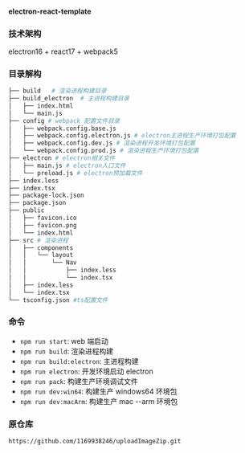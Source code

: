 #### electron-react-template
### 技术架构

electron16 + react17 + webpack5

### 目录解构

```bash
├── build   # 渲染进程构建目录
├── build_electron  # 主进程构建目录
│   ├── index.html
│   └── main.js
├── config # webpack 配置文件目录
│   ├── webpack.config.base.js
│   ├── webpack.config.electron.js # electron主进程生产环境打包配置
│   ├── webpack.config.dev.js # 渲染进程开发环境打包配置
│   └── webpack.config.prod.js # 渲染进程生产环境打包配置
├── electron # electron相关文件
│   ├── main.js # electron入口文件
│   └── preload.js # electron预加载文件
├── index.less
├── index.tsx
├── package-lock.json
├── package.json
├── public
│   ├── favicon.ico
│   ├── favicon.png
│   └── index.html
├── src # 渲染进程
│   ├── components
│   │   └── layout
│   │       └── Nav
│   │           ├── index.less
│   │           └── index.tsx
│   ├── index.less
│   └── index.tsx
└── tsconfig.json #ts配置文件
```

### 命令

- `npm run start`: web 端启动
- `npm run build`: 渲染进程构建
- `npm run build:electron`: 主进程构建
- `npm run electron`: 开发环境启动 electron
- `npm run pack`: 构建生产环境调试文件
- `npm run dev:win64`: 构建生产 windows64 环境包
- `npm run dev:macArm`: 构建生产 mac --arm 环境包


### 原仓库

`https://github.com/1169938246/uploadImageZip.git`
